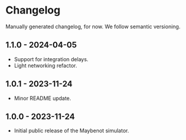 # Changelog

Manually generated changelog, for now. We follow semantic versioning.

## 1.1.0 - 2024-04-05
- Support for integration delays.
- Light networking refactor.

## 1.0.1 - 2023-11-24
- Minor README update.

## 1.0.0 - 2023-11-24
- Initial public release of the Maybenot simulator.
